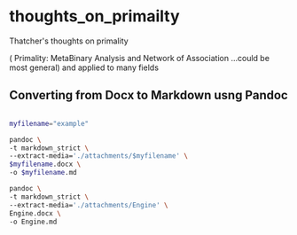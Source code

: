 # thoughts_on_primailty
Thatcher's thoughts on primality

( Primality: MetaBinary Analysis and Network of Association ...could be most general) and applied to many fields

## Converting from Docx to Markdown usng Pandoc

```bash

myfilename="example"

pandoc \
-t markdown_strict \
--extract-media='./attachments/$myfilename' \
$myfilename.docx \
-o $myfilename.md
```

```bash
pandoc \
-t markdown_strict \
--extract-media='./attachments/Engine' \
Engine.docx \
-o Engine.md
```

